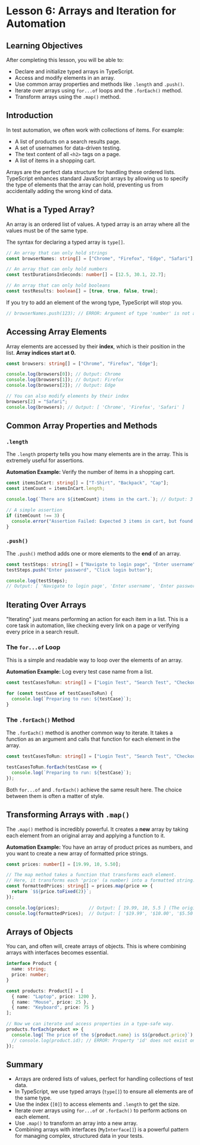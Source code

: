 # Lesson 6: Arrays and Iteration for Automation

## Learning Objectives
After completing this lesson, you will be able to:
- Declare and initialize typed arrays in TypeScript.
- Access and modify elements in an array.
- Use common array properties and methods like `.length` and `.push()`.
- Iterate over arrays using `for...of` loops and the `.forEach()` method.
- Transform arrays using the `.map()` method.

## Introduction
In test automation, we often work with collections of items. For example:
- A list of products on a search results page.
- A set of usernames for data-driven testing.
- The text content of all `<h2>` tags on a page.
- A list of items in a shopping cart.

Arrays are the perfect data structure for handling these ordered lists. TypeScript enhances standard JavaScript arrays by allowing us to specify the type of elements that the array can hold, preventing us from accidentally adding the wrong kind of data.

## What is a Typed Array?
An array is an ordered list of values. A typed array is an array where all the values must be of the same type.

The syntax for declaring a typed array is `type[]`.

```typescript
// An array that can only hold strings
const browserNames: string[] = ["Chrome", "Firefox", "Edge", "Safari"];

// An array that can only hold numbers
const testDurationsInSeconds: number[] = [12.5, 30.1, 22.7];

// An array that can only hold booleans
const testResults: boolean[] = [true, true, false, true];
```
If you try to add an element of the wrong type, TypeScript will stop you.

```typescript
// browserNames.push(123); // ERROR: Argument of type 'number' is not assignable to parameter of type 'string'.
```

## Accessing Array Elements
Array elements are accessed by their **index**, which is their position in the list. **Array indices start at 0.**

```typescript
const browsers: string[] = ["Chrome", "Firefox", "Edge"];

console.log(browsers[0]); // Output: Chrome
console.log(browsers[1]); // Output: Firefox
console.log(browsers[2]); // Output: Edge

// You can also modify elements by their index
browsers[2] = "Safari";
console.log(browsers); // Output: [ 'Chrome', 'Firefox', 'Safari' ]
```

## Common Array Properties and Methods

### `.length`
The `.length` property tells you how many elements are in the array. This is extremely useful for assertions.

**Automation Example:** Verify the number of items in a shopping cart.
```typescript
const itemsInCart: string[] = ["T-Shirt", "Backpack", "Cap"];
const itemCount = itemsInCart.length;

console.log(`There are ${itemCount} items in the cart.`); // Output: 3

// A simple assertion
if (itemCount !== 3) {
  console.error("Assertion Failed: Expected 3 items in cart, but found " + itemCount);
}
```

### `.push()`
The `.push()` method adds one or more elements to the **end** of an array.

```typescript
const testSteps: string[] = ["Navigate to login page", "Enter username"];
testSteps.push("Enter password", "Click login button");

console.log(testSteps);
// Output: [ 'Navigate to login page', 'Enter username', 'Enter password', 'Click login button' ]
```

## Iterating Over Arrays
"Iterating" just means performing an action for each item in a list. This is a core task in automation, like checking every link on a page or verifying every price in a search result.

### The `for...of` Loop
This is a simple and readable way to loop over the elements of an array.

**Automation Example:** Log every test case name from a list.
```typescript
const testCasesToRun: string[] = ["Login Test", "Search Test", "Checkout Test"];

for (const testCase of testCasesToRun) {
  console.log(`Preparing to run: ${testCase}`);
}
```

### The `.forEach()` Method
The `.forEach()` method is another common way to iterate. It takes a function as an argument and calls that function for each element in the array.

```typescript
const testCasesToRun: string[] = ["Login Test", "Search Test", "Checkout Test"];

testCasesToRun.forEach(testCase => {
  console.log(`Preparing to run: ${testCase}`);
});
```
Both `for...of` and `.forEach()` achieve the same result here. The choice between them is often a matter of style.

## Transforming Arrays with `.map()`
The `.map()` method is incredibly powerful. It creates a **new** array by taking each element from an original array and applying a function to it.

**Automation Example:** You have an array of product prices as numbers, and you want to create a new array of formatted price strings.

```typescript
const prices: number[] = [19.99, 10, 5.50];

// The map method takes a function that transforms each element.
// Here, it transforms each 'price' (a number) into a formatted string.
const formattedPrices: string[] = prices.map(price => {
  return `$${price.toFixed(2)}`;
});

console.log(prices);           // Output: [ 19.99, 10, 5.5 ] (The original array is unchanged)
console.log(formattedPrices);  // Output: [ '$19.99', '$10.00', '$5.50' ] (This is the new array)
```

## Arrays of Objects
You can, and often will, create arrays of objects. This is where combining arrays with interfaces becomes essential.

```typescript
interface Product {
  name: string;
  price: number;
}

const products: Product[] = [
  { name: "Laptop", price: 1200 },
  { name: "Mouse", price: 25 },
  { name: "Keyboard", price: 75 }
];

// Now we can iterate and access properties in a type-safe way.
products.forEach(product => {
  console.log(`The price of the ${product.name} is $${product.price}`);
  // console.log(product.id); // ERROR: Property 'id' does not exist on type 'Product'.
});
```

## Summary
- Arrays are ordered lists of values, perfect for handling collections of test data.
- In TypeScript, we use typed arrays (`type[]`) to ensure all elements are of the same type.
- Use the index (`[0]`) to access elements and `.length` to get the size.
- Iterate over arrays using `for...of` or `.forEach()` to perform actions on each element.
- Use `.map()` to transform an array into a new array.
- Combining arrays with interfaces (`MyInterface[]`) is a powerful pattern for managing complex, structured data in your tests.